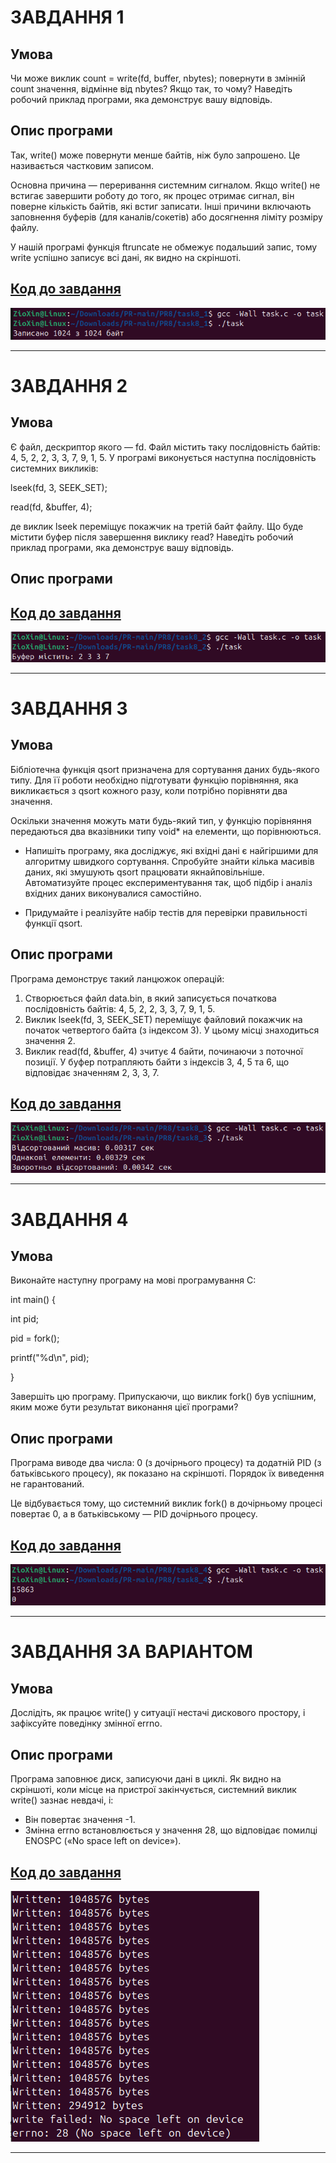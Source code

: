 # ЗАВДАННЯ 1

## Умова

Чи може виклик count = write(fd, buffer, nbytes); повернути в змінній count значення, відмінне від nbytes? Якщо так, то чому? Наведіть робочий приклад програми, яка демонструє вашу відповідь.

## Опис програми

Так, write() може повернути менше байтів, ніж було запрошено. Це називається частковим записом.

Основна причина — переривання системним сигналом. Якщо write() не встигає завершити роботу до того, як процес отримає сигнал, він поверне кількість байтів, які встиг записати. Інші причини включають заповнення буферів (для каналів/сокетів) або досягнення ліміту розміру файлу.

У нашій програмі функція ftruncate не обмежує подальший запис, тому write успішно записує всі дані, як видно на скріншоті.

## [Код до завдання](task8_1/task.c)

![Зображення](task8_1/1.png)

---

# ЗАВДАННЯ 2

## Умова

Є файл, дескриптор якого — fd. Файл містить таку послідовність байтів: 4, 5, 2, 2, 3, 3, 7, 9, 1, 5. У програмі виконується наступна послідовність системних викликів:

lseek(fd, 3, SEEK_SET);

read(fd, &buffer, 4);

де виклик lseek переміщує покажчик на третій байт файлу. Що буде містити буфер після завершення виклику read? Наведіть робочий приклад програми, яка демонструє вашу відповідь.

## Опис програми



## [Код до завдання](task8_2/task.c)

![Зображення](task8_2/2.png)

---

# ЗАВДАННЯ 3

## Умова

Бібліотечна функція qsort призначена для сортування даних будь-якого типу. Для її роботи необхідно підготувати функцію порівняння, яка викликається з qsort кожного разу, коли потрібно порівняти два значення.

Оскільки значення можуть мати будь-який тип, у функцію порівняння передаються два вказівники типу void* на елементи, що порівнюються.

- Напишіть програму, яка досліджує, які вхідні дані є найгіршими для алгоритму швидкого сортування. Спробуйте знайти кілька масивів даних, які змушують qsort працювати якнайповільніше. Автоматизуйте процес експериментування так, щоб підбір і аналіз вхідних даних виконувалися самостійно.

- Придумайте і реалізуйте набір тестів для перевірки правильності функції qsort.


## Опис програми

Програма демонструє такий ланцюжок операцій:

1. Створюється файл data.bin, в який записується початкова послідовність байтів: 4, 5, 2, 2, 3, 3, 7, 9, 1, 5.
2. Виклик lseek(fd, 3, SEEK_SET) переміщує файловий покажчик на початок четвертого байта (з індексом 3). У цьому місці знаходиться значення 2.
3. Виклик read(fd, &buffer, 4) зчитує 4 байти, починаючи з поточної позиції. У буфер потрапляють байти з індексів 3, 4, 5 та 6, що відповідає значенням 2, 3, 3, 7.

## [Код до завдання](task8_3/task.c)

![Зображення](task8_3/3.png)

---

# ЗАВДАННЯ 4

## Умова

Виконайте наступну програму на мові програмування С:

int main() {

  int pid;
  
  pid = fork();
  
  printf("%d\n", pid);
  
}

Завершіть цю програму. Припускаючи, що виклик fork() був успішним, яким може бути результат виконання цієї програми?


## Опис програми

Програма виводе два числа: 0 (з дочірнього процесу) та додатній PID (з батьківського процесу), як показано на скріншоті. Порядок їх виведення не гарантований.

Це відбувається тому, що системний виклик fork() в дочірньому процесі повертає 0, а в батьківському — PID дочірнього процесу.

## [Код до завдання](task8_4/task.c)

![Зображення](task8_4/4.png)

---

# ЗАВДАННЯ ЗА ВАРІАНТОМ

## Умова

Дослідіть, як працює write() у ситуації нестачі дискового простору, і зафіксуйте поведінку змінної errno.

## Опис програми

Програма заповнює диск, записуючи дані в циклі. Як видно на скріншоті, коли місце на пристрої закінчується, системний виклик write() зазнає невдачі, і:

- Він повертає значення -1.
- Змінна errno встановлюється у значення 28, що відповідає помилці ENOSPC («No space left on device»).


## [Код до завдання](task19/task.c)

![Зображення](task19/19.png)

---
